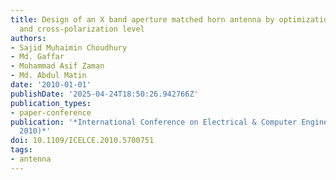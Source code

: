 ```yaml
---
title: Design of an X band aperture matched horn antenna by optimization of back-lobe
  and cross-polarization level
authors:
- Sajid Muhaimin Choudhury
- Md. Gaffar
- Mohammad Asif Zaman
- Md. Abdul Matin
date: '2010-01-01'
publishDate: '2025-04-24T18:50:26.942766Z'
publication_types:
- paper-conference
publication: '*International Conference on Electrical & Computer Engineering (ICECE
  2010)*'
doi: 10.1109/ICELCE.2010.5700751
tags:
- antenna
---
```

